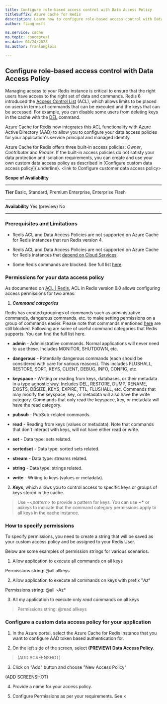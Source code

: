 ```yaml
---
title: Configure role-based access control with Data Access Policy
titleSuffix: Azure Cache for Redis
description: Learn how to configure role-based access control with Data Access Policy
author: flang-msft

ms.service: cache
ms.topic: conceptual
ms.date: 04/24/2023
ms.author: franlanglois

---
```



## Configure role-based access control with Data Access Policy

Managing access to your Redis instance is critical to ensure that the right users have access to the right set of data and commands. Redis 6 introduced the [Access Control List](https://redis.io/docs/management/security/acl/) (ACL), which allows limits to be placed on users in terms of commands that can be executed and the keys that can be accessed. For example, you can disable some users from deleting keys in the cache with the [DEL](https://redis.io/commands/del/) command.

Azure Cache for Redis now integrates this ACL functionality with Azure Active Directory (AAD) to allow you to configure your data access policies for your application's service principal and managed identity.

Azure Cache for Redis offers three built-in access policies: *Owner*, *Contributor* and *Reader*. If the built-in access policies do not satisfy your data protection and isolation requirements, you can create and use your own custom data access policy as described in [Configure custom data access policy]{.underline}. \<link to Configure customer data access policy\>

**Scope of Availability**

  ---------------------------------------------------------------------------------
  **Tier**                Basic, Standard, Premium   Enterprise, Enterprise Flash
  ----------------------- -------------------------- ------------------------------
  **Availability**        Yes (preview)              No

  ---------------------------------------------------------------------------------

### Prerequisites and Limitations

-   Redis ACL and Data Access Policies are not supported on Azure Cache for Redis instances that run Redis version 4.

-   Redis ACL and Data Access Policies are not supported on Azure Cache for Redis instances that [depend on Cloud Services](https://learn.microsoft.com/azure/azure-cache-for-redis/cache-faq#caches-with-a-dependency-on-cloud-services--classic).

-   Some Redis commands are blocked. See full list [here](https://learn.microsoft.com/azure/azure-cache-for-redis/cache-configure#redis-commands-not-supported-in-azure-cache-for-redis)

### Permissions for your data access policy

As documented on [ACL \| Redis](https://redis.io/docs/management/security/acl/), ACL in Redis version 6.0 allows configuring access permissions for two areas:

1.  ***Command categories***

Redis has created groupings of commands such as administrative commands, dangerous commands, etc. to make setting permissions on a group of commands easier. Please note that commands mentioned [here](https://learn.microsoft.com/azure/azure-cache-for-redis/cache-configure#redis-commands-not-supported-in-azure-cache-for-redis) are still blocked. Following are some of useful command categories that Redis supports. You can find the full list here.

-   **admin** - Administrative commands. Normal applications will never need to use these. Includes MONITOR, SHUTDOWN, etc.

-   **dangerous** - Potentially dangerous commands (each should be considered with care for various reasons). This includes FLUSHALL, RESTORE, SORT, KEYS, CLIENT, DEBUG, INFO, CONFIG, etc.

-   **keyspace** - Writing or reading from keys, databases, or their metadata in a type agnostic way. Includes DEL, RESTORE, DUMP, RENAME, EXISTS, DBSIZE, KEYS, EXPIRE, TTL, FLUSHALL, etc. Commands that may modify the keyspace, key, or metadata will also have the write category. Commands that only read the keyspace, key, or metadata will have the read category.

-   **pubsub** - PubSub-related commands.

-   **read** - Reading from keys (values or metadata). Note that commands that don\'t interact with keys, will not have either read or write.

-   **set** - Data type: sets related.

-   **sortedset** - Data type: sorted sets related.

-   **stream** - Data type: streams related.

-   **string** - Data type: strings related.

-   **write** - Writing to keys (values or metadata).

2.  ***Keys***, which allows you to control access to specific keys or groups of keys stored in the cache.

> Use *\~\<pattern\>* to provide a pattern for keys. You can use **\~\*** or *allkeys* to indicate that the command category permissions apply to all keys in the cache instance.

### How to specify permissions

To specify permissions, you need to create a string that will be saved as your custom access policy and be assigned to your Redis User.

Below are some examples of permission strings for various scenarios.

1.  Allow application to execute all commands on all keys

Permissions string: \@all allkeys

2.  Allow application to execute all commands on keys with prefix "*Az*"

Permissions string: \@all \~Az\*

3.  All my application to execute only *read* commands on all keys

> Permissions string: \@read allkeys

### Configure a custom data access policy for your application

1.  In the Azure portal, select the Azure Cache for Redis instance that you want to configure AAD token based authentication for.

2.  On the left side of the screen, select **(PREVIEW) Data Access Policy**.

> (ADD SCREENSHOT)

3.  Click on "Add" button and choose "New Access Policy"

(ADD SCREENSHOT)

4.  Provide a name for your access policy.

5.  Configure Permissions as per your requirements. See \<
